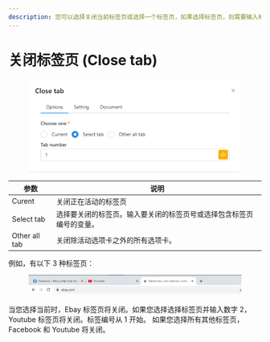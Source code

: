 ```yaml
---
description: 您可以选择关闭当前标签页或选择一个标签页，如果选择标签页，则需要输入标签页编号。
---
```


# 关闭标签页 (Close tab)

<figure><img src="../../.gitbook/assets/image (3) (1) (1) (1) (1) (1) (1) (1) (1).png" alt=""><figcaption></figcaption></figure>

| 参数            | 说明                                 |
| ------------- | ---------------------------------- |
| Curent        | 关闭正在活动的标签页                         |
| Select tab    | 选择要关闭的标签页。输入要关闭的标签页号或选择包含标签页编号的变量。 |
| Other all tab | 关闭除活动选项卡之外的所有选项卡。                  |

例如，有以下 3 种标签页：

<figure><img src="../../.gitbook/assets/image (4) (1) (1) (1) (1) (1) (1) (1) (1).png" alt=""><figcaption></figcaption></figure>

当您选择当前时，Ebay 标签页将关闭。如果您选择选择标签页并输入数字 2，Youtube 标签页将关闭。标签编号从 1 开始。 如果您选择所有其他标签页，Facebook 和 Youtube 将关闭。
